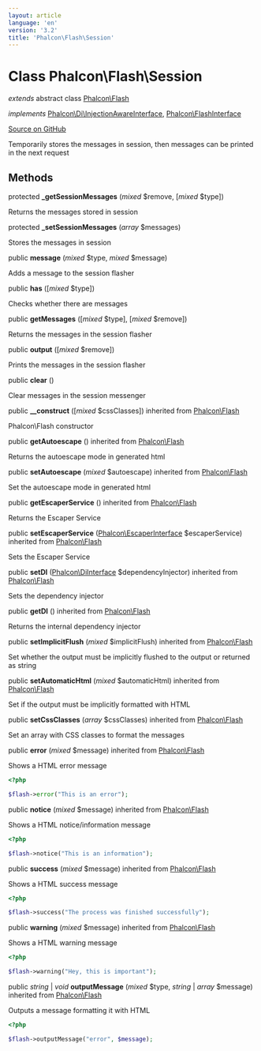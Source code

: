 ```yaml
---
layout: article
language: 'en'
version: '3.2'
title: 'Phalcon\Flash\Session'
---
```

# Class **Phalcon\Flash\Session**

*extends* abstract class [Phalcon\Flash](/3.2/en/api/Phalcon_Flash)

*implements* [Phalcon\Di\InjectionAwareInterface](/3.2/en/api/Phalcon_Di_InjectionAwareInterface), [Phalcon\FlashInterface](/3.2/en/api/Phalcon_FlashInterface)

<a href="https://github.com/phalcon/cphalcon/tree/v3.2.0/phalcon/flash/session.zep" class="btn btn-default btn-sm">Source on GitHub</a>

Temporarily stores the messages in session, then messages can be printed in the next request


## Methods
protected  **_getSessionMessages** (*mixed* $remove, [*mixed* $type])

Returns the messages stored in session



protected  **_setSessionMessages** (*array* $messages)

Stores the messages in session



public  **message** (*mixed* $type, *mixed* $message)

Adds a message to the session flasher



public  **has** ([*mixed* $type])

Checks whether there are messages



public  **getMessages** ([*mixed* $type], [*mixed* $remove])

Returns the messages in the session flasher



public  **output** ([*mixed* $remove])

Prints the messages in the session flasher



public  **clear** ()

Clear messages in the session messenger



public  **__construct** ([*mixed* $cssClasses]) inherited from [Phalcon\Flash](/3.2/en/api/Phalcon_Flash)

Phalcon\Flash constructor



public  **getAutoescape** () inherited from [Phalcon\Flash](/3.2/en/api/Phalcon_Flash)

Returns the autoescape mode in generated html



public  **setAutoescape** (*mixed* $autoescape) inherited from [Phalcon\Flash](/3.2/en/api/Phalcon_Flash)

Set the autoescape mode in generated html



public  **getEscaperService** () inherited from [Phalcon\Flash](/3.2/en/api/Phalcon_Flash)

Returns the Escaper Service



public  **setEscaperService** ([Phalcon\EscaperInterface](/3.2/en/api/Phalcon_EscaperInterface) $escaperService) inherited from [Phalcon\Flash](/3.2/en/api/Phalcon_Flash)

Sets the Escaper Service



public  **setDI** ([Phalcon\DiInterface](/3.2/en/api/Phalcon_DiInterface) $dependencyInjector) inherited from [Phalcon\Flash](/3.2/en/api/Phalcon_Flash)

Sets the dependency injector



public  **getDI** () inherited from [Phalcon\Flash](/3.2/en/api/Phalcon_Flash)

Returns the internal dependency injector



public  **setImplicitFlush** (*mixed* $implicitFlush) inherited from [Phalcon\Flash](/3.2/en/api/Phalcon_Flash)

Set whether the output must be implicitly flushed to the output or returned as string



public  **setAutomaticHtml** (*mixed* $automaticHtml) inherited from [Phalcon\Flash](/3.2/en/api/Phalcon_Flash)

Set if the output must be implicitly formatted with HTML



public  **setCssClasses** (*array* $cssClasses) inherited from [Phalcon\Flash](/3.2/en/api/Phalcon_Flash)

Set an array with CSS classes to format the messages



public  **error** (*mixed* $message) inherited from [Phalcon\Flash](/3.2/en/api/Phalcon_Flash)

Shows a HTML error message

```php
<?php

$flash->error("This is an error");

```



public  **notice** (*mixed* $message) inherited from [Phalcon\Flash](/3.2/en/api/Phalcon_Flash)

Shows a HTML notice/information message

```php
<?php

$flash->notice("This is an information");

```



public  **success** (*mixed* $message) inherited from [Phalcon\Flash](/3.2/en/api/Phalcon_Flash)

Shows a HTML success message

```php
<?php

$flash->success("The process was finished successfully");

```



public  **warning** (*mixed* $message) inherited from [Phalcon\Flash](/3.2/en/api/Phalcon_Flash)

Shows a HTML warning message

```php
<?php

$flash->warning("Hey, this is important");

```



public *string* | *void* **outputMessage** (*mixed* $type, *string* | *array* $message) inherited from [Phalcon\Flash](/3.2/en/api/Phalcon_Flash)

Outputs a message formatting it with HTML

```php
<?php

$flash->outputMessage("error", $message);

```



